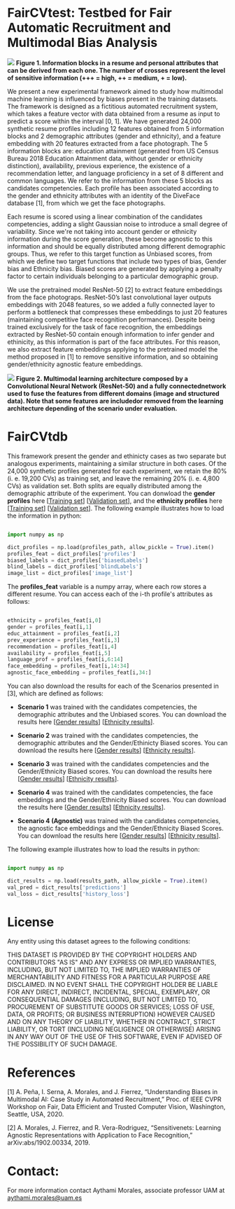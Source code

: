 
# FairCVtest: Testbed for Fair Automatic Recruitment and Multimodal Bias Analysis


![](https://github.com/BiDAlab/FairCVtest/blob/master/Figures/CV.PNG)
**Figure 1. Information blocks in a resume and personal attributes that can be derived from each one. The number of crosses represent the level of sensitive information (+++ =  high, ++ = medium, + = low).**


We present a new experimental framework aimed to study how multimodal machine learning is influenced by biases present in the training  datasets. The framework is designed as a fictitious automated recruitment system, which takes a feature vector with data obtained from a resume as input to predict a score  within the interval [0, 1]. We have generated 24,000 synthetic resume profiles including 12 features obtained from 5 information blocks and 2 demographic  attributes  (gender  and  ethnicity), and a feature embedding with 20 features extracted from a face photograph. The 5 information blocks are: education attainment (generated from US Census Bureau 2018 Education Attainment data, without gender or ethnicity distinction), availability, previous experience, the existence of a recommendation letter, and language proficiency in a set of 8 different and common languages. We refer to the information from these 5 blocks as candidates competencies. Each profile has been associated according to the gender  and  ethnicity  attributes  with  an  identity  of  the  DiveFace  database [1], from which we get the face photographs.

Each resume is scored using a linear combination of the candidates competencies, adding a slight Gaussian noise to introduce a small degree of variability. Since we're not taking into account gender or ethnicity information during the score generation, these become agnostic to this information and should be equally distributed among different demographic groups. Thus, we refer to this target function as Unbiased scores, from which we define two target functions that include two types of bias, Gender bias and Ethnicity bias. Biased scores are generated by applying a penalty factor to certain individuals belonging to a particular demographic group.

We use the pretrained model ResNet-50 [2] to extract feature embeddings from the face photograps. ResNet-50’s last convolutional layer outputs embeddings with 2048 features, so we added a fully connected layer to perform a bottleneck that compresses these embeddings to just 20 features (maintaining competitive face  recognition  performances). Despite being trained exclusively for the task of face recognition, the embeddings extracted by ResNet-50 contain enough information to infer gender and ethinicity, as this information is part of the face attributes. For this reason, we also extract feature embeddings applying to the pretrained model the method proposed in [1] to remove sensitive information, and so obtaining gender/ethnicity agnostic feature embeddings.



![](https://github.com/BiDAlab/FairCVtest/blob/master/Figures/figure_learning_network.PNG)
**Figure 2. Multimodal learning architecture composed by a Convolutional Neural Network (ResNet-50) and a fully connectednetwork used to fuse the features from different domains (image and structured data).  Note that some features are includedor removed from the learning architecture depending of the scenario under evaluation.**


# FairCVtdb

This framework present the gender and ethinicty cases as two separate but analogous experiments, maintaining a similar structure in both cases. Of the 24,000 synthetic profiles generated for each experiment, we retain the 80% (i. e. 19,200 CVs) as training set, and leave the remaining 20% (i. e. 4,800 CVs) as validation set. Both splits are equally distributed among the demographic attribute of the experiment. You can donwload the **gender profiles** here [[Training set](http://)] [[Validation set](http://)], and the **ethnicity profiles** here [[Training set](http://)] [[Validation set](http://)]. The following example illustrates how to load the information in python:
```python

import numpy as np

dict_profiles = np.load(profiles_path, allow_pickle = True).item()
profiles_feat = dict_profiles['profiles']
biased_labels = dict_profiles['biasedLabels']
blind_labels = dict_profiles['blindLabels']
image_list = dict_profiles['image_list']

```

The **profiles_feat** variable is a numpy array, where each row stores a different resume. You can access each of the i-th profile's attributes as follows:

```python

ethnicity = profiles_feat[i,0]
gender = profiles_feat[i,1]
educ_attainment = profiles_feat[i,2]
prev_experience = profiles_feat[i,3]
recommendation = profiles_feat[i,4]
availability = profiles_feat[i,5]
language_prof = profiles_feat[i,6:14]
face_embedding = profiles_feat[i,14:34]
agnostic_face_embedding = profiles_feat[i,34:]

```

You can also download the results for each of the Scenarios presented in [3], which are defined as follows:

   - **Scenario 1** was trained with the candidates competencies, the demographic attributes and the Unbiased scores. You can download the results here [[Gender results](http://)] [[Ethnicity results](http://)].
   
   - **Scenario 2** was trained with the candidates competencies, the demographic attributes and the Gender/Ethinicty Biased scores. You can download the results here [[Gender results](http://)] [[Ethnicity results](http://)].
   
   - **Scenario 3** was trained with the candidates competencies and the Gender/Ethnicity Biased scores. You can download the results here [[Gender results](http://)] [[Ethnicity results](http://)].
   
   - **Scenario 4** was trained with the candidates competencies, the face embeddings and the Gender/Ethnicity Biased scores. You can download the results here [[Gender results](http://)] [[Ethnicity results](http://)].
   
   - **Scenario 4 (Agnostic)** was trained with the candidates competencies, the agnostic face embeddings and the Gender/Ethnicity Biased Scores. You can download the results here [[Gender results](http://)] [[Ethnicity results](http://)].
  
The following example illustrates how to load the results in python:

```python

import numpy as np

dict_results = np.load(results_path, allow_pickle = True).item()
val_pred = dict_results['predictions']
val_loss = dict_results['history_loss']

```

# License

Any entity using this dataset agrees to the following conditions:

THIS DATASET IS PROVIDED BY THE COPYRIGHT HOLDERS AND CONTRIBUTORS "AS IS" AND ANY EXPRESS OR IMPLIED WARRANTIES, INCLUDING, BUT NOT LIMITED TO, THE IMPLIED WARRANTIES OF MERCHANTABILITY AND FITNESS FOR A PARTICULAR PURPOSE ARE DISCLAIMED. IN NO EVENT SHALL THE COPYRIGHT HOLDER BE LIABLE FOR ANY DIRECT, INDIRECT, INCIDENTAL, SPECIAL, EXEMPLARY, OR CONSEQUENTIAL DAMAGES (INCLUDING, BUT NOT LIMITED TO, PROCUREMENT OF SUBSTITUTE GOODS OR SERVICES; LOSS OF USE, DATA, OR PROFITS; OR BUSINESS INTERRUPTION) HOWEVER CAUSED AND ON ANY THEORY OF LIABILITY, WHETHER IN CONTRACT, STRICT LIABILITY, OR TORT (INCLUDING NEGLIGENCE OR OTHERWISE) ARISING IN ANY WAY OUT OF THE USE OF THIS SOFTWARE, EVEN IF ADVISED OF THE POSSIBILITY OF SUCH DAMAGE.


# References

[1] A. Peña, I. Serna, A.   Morales, and   J.   Fierrez, “Understanding Biases in Multimodal AI: Case Study in Automated Recruitment,” Proc. of IEEE CVPR Workshop on Fair, Data Efficient and Trusted Computer Vision, Washington, Seattle, USA, 2020.

[2] A.   Morales,   J.   Fierrez,   and   R.   Vera-Rodriguez, “Sensitivenets: Learning   Agnostic Representations with  Application  to  Face Recognition,” arXiv:abs/1902.00334, 2019.


# Contact:

For more information contact Aythami Morales, associate professor UAM at aythami.morales@uam.es
